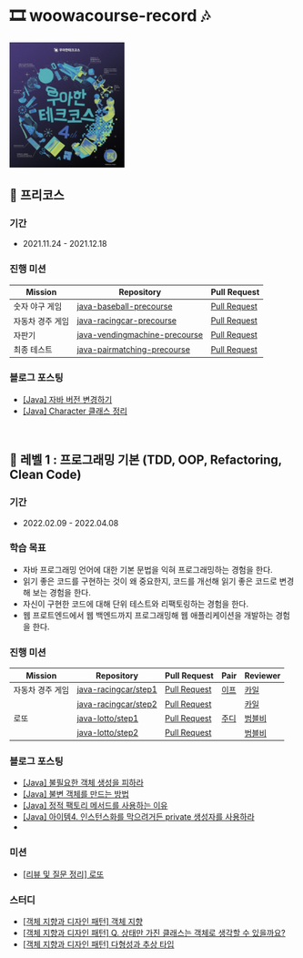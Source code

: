 # 🎞 woowacourse-record 🎶
<p>
    <img src="image/cover.png" alt="우아한테크코스 포스터" width="40%" />
</p>

## 🥚 프리코스
### 기간
- 2021.11.24 - 2021.12.18

### 진행 미션
| Mission             | Repository | Pull Request |
| ---------------- | ---------- | ---------- |
| 숫자 야구 게임   | [java-baseball-precourse](https://github.com/hanull/java-baseball-precourse/tree/hanull) | [Pull Request](https://github.com/woowacourse/java-baseball-precourse/pull/492)|
| 자동차 경주 게임 | [java-racingcar-precourse](https://github.com/hanull/java-racingcar-precourse/tree/hanull) | [Pull Request](https://github.com/woowacourse/java-racingcar-precourse/pull/446) |
| 자판기           | [java-vendingmachine-precourse](https://github.com/hanull/java-vendingmachine-precourse/tree/hanull) | [Pull Request](https://github.com/woowacourse/java-vendingmachine-precourse/pull/146) |
| 최종 테스트 | [java-pairmatching-precourse](https://github.com/hanull/java-pairmatching-precourse/tree/hanull) | [Pull Request](https://github.com/woowacourse/java-pairmatching-precourse/pull/103) |

### 블로그 포스팅
- [[Java] 자바 버전 변경하기](https://github.com/hanull/TIL/blob/master/ETC/%EC%9E%90%EB%B0%94%20%EB%B2%84%EC%A0%84%20%EB%B3%80%EA%B2%BD%ED%95%98%EA%B8%B0.md)
- [[Java] Character 클래스 정리](https://github.com/hanull/TIL/blob/master/Java/Character%20%ED%81%B4%EB%9E%98%EC%8A%A4%20%EC%A0%95%EC%A0%81%20%EB%A9%94%EC%84%9C%EB%93%9C.md)

<br>

## 🐣 레벨 1 : 프로그래밍 기본 (TDD, OOP, Refactoring, Clean Code)
### 기간
- 2022.02.09 - 2022.04.08

### 학습 목표
- 자바 프로그래밍 언어에 대한 기본 문법을 익혀 프로그래밍하는 경험을 한다.
- 읽기 좋은 코드를 구현하는 것이 왜 중요한지, 코드를 개선해 읽기 좋은 코드로 변경해 보는 경험을 한다.
- 자신이 구현한 코드에 대해 단위 테스트와 리팩토링하는 경험을 한다.
- 웹 프로트엔드에서 웹 백엔드까지 프로그래밍해 웹 애플리케이션을 개발하는 경험을 한다.

### 진행 미션
| Mission             | Repository | Pull Request | Pair | Reviewer |
| ---------------- | ---------- | ---------- | ------ | -------- |
| 자동차 경주 게임  | [java-racingcar/step1](https://github.com/hanull/java-racingcar/tree/step1) | [Pull Request](https://github.com/woowacourse/java-racingcar/pull/337) | [이프](https://github.com/sinb57) | [카일](https://github.com/KIMSIYOUNG) 
|  | [java-racingcar/step2](https://github.com/hanull/java-racingcar/tree/step2) | [Pull Request](https://github.com/woowacourse/java-racingcar/pull/429) |  | [카일](https://github.com/KIMSIYOUNG) 
| 로또 | [java-lotto/step1](https://github.com/hanull/java-lotto/tree/step1) | [Pull Request](https://github.com/woowacourse/java-lotto/pull/404) | [주디](https://github.com/jurlring) | [범블비](https://github.com/ddaaac)
|  | [java-lotto/step2](https://github.com/hanull/java-lotto/tree/step2) | [Pull Request](https://github.com/woowacourse/java-lotto/pull/468) |  | [범블비](https://github.com/ddaaac)

### 블로그 포스팅
- [[Java] 불필요한 객체 생성을 피하라](https://hanul-dev.netlify.app/java/%EC%95%84%EC%9D%B4%ED%85%9C6.-%EB%B6%88%ED%95%84%EC%9A%94%ED%95%9C-%EA%B0%9D%EC%B2%B4-%EC%83%9D%EC%84%B1%EC%9D%84-%ED%94%BC%ED%95%98%EB%9D%BC/)
- [[Java] 불변 객체를 만드는 방법](https://hanul-dev.netlify.app/java/%EB%B6%88%EB%B3%80%EA%B0%9D%EC%B2%B4%EB%A5%BC-%EB%A7%8C%EB%93%9C%EB%8A%94-%EB%B0%A9%EB%B2%95/)
- [[Java] 정적 팩토리 메서드를 사용하는 이유](https://hanul-dev.netlify.app/java/%EC%A0%95%EC%A0%81-%ED%8C%A9%ED%86%A0%EB%A6%AC-%EB%A9%94%EC%84%9C%EB%93%9C%EB%A5%BC-%EC%82%AC%EC%9A%A9%ED%95%98%EB%8A%94-%EC%9D%B4%EC%9C%A0/)
- [[Java] 아이템4. 인스턴스화를 막으려거든 private 생성자를 사용하라](https://hanul-dev.netlify.app/java/%EC%95%84%EC%9D%B4%ED%85%9C4.-%EC%9D%B8%EC%8A%A4%ED%84%B4%EC%8A%A4%ED%99%94%EB%A5%BC-%EB%A7%89%EC%9C%BC%EB%A0%A4%EA%B1%B0%EB%93%A0-private-%EC%83%9D%EC%84%B1%EC%9E%90%EB%A5%BC-%EC%82%AC%EC%9A%A9%ED%95%98%EB%9D%BC/)
- 
### 미션
- [[리뷰 및 질문 정리] 로또](https://hanul-dev.netlify.app/%EC%9A%B0%ED%85%8C%EC%BD%94/%EB%A0%88%EB%B2%A81-%EB%A1%9C%EB%98%90-%EB%AF%B8%EC%85%98-%ED%94%BC%EB%93%9C%EB%B0%B1-%EB%B0%8F-%EC%A7%88%EB%AC%B8-%EC%A0%95%EB%A6%AC/)

### 스터디
- [[객체 지향과 디자인 패턴] 객체 지향](https://github.com/hanull/book-notes/tree/main/%EA%B0%9D%EC%B2%B4%EC%A7%80%ED%96%A5%EA%B3%BC%20%EB%94%94%EC%9E%90%EC%9D%B8%ED%8C%A8%ED%84%B4/chapter2)
- [[객체 지향과 디자인 패턴] Q. 상태만 가진 클래스는 객체로 생각할 수 있을까요?](https://github.com/woowacourse-study/2022-object-oriented-design-patterns/discussions/1#discussioncomment-2282354)
- [[객체 지향과 디자인 패턴] 다형성과 추상 타입](https://github.com/hanull/book-notes/tree/main/%EA%B0%9D%EC%B2%B4%EC%A7%80%ED%96%A5%EA%B3%BC%20%EB%94%94%EC%9E%90%EC%9D%B8%ED%8C%A8%ED%84%B4/chapter3)
